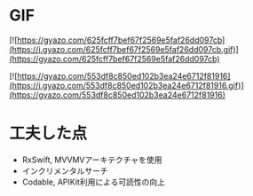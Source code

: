 # GIF
[![https://gyazo.com/625fcff7bef67f2569e5faf26dd097cb](https://i.gyazo.com/625fcff7bef67f2569e5faf26dd097cb.gif)](https://gyazo.com/625fcff7bef67f2569e5faf26dd097cb)

[![https://gyazo.com/553df8c850ed102b3ea24e6712f81916](https://i.gyazo.com/553df8c850ed102b3ea24e6712f81916.gif)](https://gyazo.com/553df8c850ed102b3ea24e6712f81916)

# 工夫した点
- RxSwift, MVVMVアーキテクチャを使用
- インクリメンタルサーチ
- Codable, APIKit利用による可読性の向上
